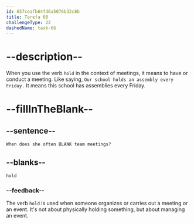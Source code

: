 ```yaml
---
id: 657ceafb64fd6a5076b32c8b
title: Tarefa 66
challengeType: 22
dashedName: task-66
---
```


# --description--

When you use the verb `hold` in the context of meetings, it means to have or conduct a meeting. Like saying, `Our school holds an assembly every Friday.` It means this school has assemblies every Friday.

# --fillInTheBlank--

## --sentence--

`When does she often BLANK team meetings?`

## --blanks--

`hold`

### --feedback--

The verb `hold` is used when someone organizes or carries out a meeting or an event. It's not about physically holding something, but about managing an event.
